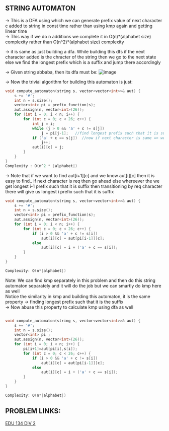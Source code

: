 **STRING AUTOMATON**
--

-> This is a DFA using which we can generate prefix value of next character c added to string in const time rather than using kmp again and getting linear time\
-> This way if we do n additions we complete it in O(n)\*(alphabet size) complexity rather than O(n^2)\*(alphabet size)  complexity

-> it is same as just building a dfa. While building this dfs if the next character added is the chracter of the string then we go to the next state else we find the longest prefix which is a suffix and jump there accordingly 


-> Given string abbaba, then its dfa must be:
![image](https://user-images.githubusercontent.com/94597499/187903136-566e45d2-44c8-46b7-8a6e-f867cf7fccda.png)


-> Now the trivial algorithm for building this automaton is just:

```cpp
void compute_automaton(string s, vector<vector<int>>& aut) {
    s += '#';
    int n = s.size();
    vector<int> pi = prefix_function(s);
    aut.assign(n, vector<int>(26));
    for (int i = 0; i < n; i++) {
        for (int c = 0; c < 26; c++) {
            int j = i;
            while (j > 0 && 'a' + c != s[j])
                j = pi[j-1];   //find longest prefix such that it is suffix
            if ('a' + c == s[j])  //now if next character is same => we can follow transition to its next state else just go there
                j++;
            aut[i][c] = j;
        }
    }
}
Complexity : O(n^2 * |alphabet|)
```

-> Note that if we want to find aut[i+1][c] and we know aut[i][c] then it is easy to find.. if next character is req then go ahead else whereever the we get longest i-1 prefix such that it is suffix then transitioning by req character there will give us longest i prefix such that it is suffix 

```cpp
void compute_automaton(string s, vector<vector<int>>& aut) {
    s += '#';
    int n = s.size();
    vector<int> pi = prefix_function(s);
    aut.assign(n, vector<int>(26));
    for (int i = 0; i < n; i++) {
        for (int c = 0; c < 26; c++) {
            if (i > 0 && 'a' + c != s[i])
                aut[i][c] = aut[pi[i-1]][c];
            else
                aut[i][c] = i + ('a' + c == s[i]);
        }
    }
}

Complexity: O(n*|alphabet|)

```

Note: We can find kmp separately in this problem and then do this string automaton separately and it will do the job but we can smartly do kmp here as well\
Notice the similarity in kmp and building this automaton, it is the same property -> finding longest prefix such that it is the suffix \
-> Now abuse this property to calculate kmp using dfa as well

```cpp

void compute_automaton(string s, vector<vector<int>>& aut) {
    s += '#';
    int n = s.size();
    vector<int> pi ;
    aut.assign(n, vector<int>(26));
    for (int i = 0; i < n; i++) {
        pi[i+1]=aut[pi[i],s[i]);
        for (int c = 0; c < 26; c++) {
            if (i > 0 && 'a' + c != s[i])
                aut[i][c] = aut[pi[i-1]][c];
            else
                aut[i][c] = i + ('a' + c == s[i]);
        }
    }
}

Complexity: O(n*|alphabet|)
```

**PROBLEM LINKS:**
--

[EDU 134 DIV 2](https://codeforces.com/contest/1721/problem/E)
